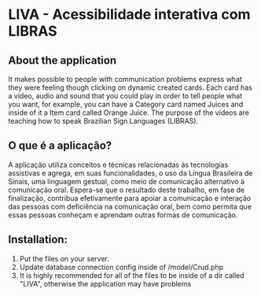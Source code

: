 # LIVA - Acessibilidade interativa com LIBRAS

## About the application
It makes possible to people with communication problems express what they were feeling though clicking on dynamic created cards. Each card has a video, audio and sound that you could play in order to tell people what you want, for example, you can have a Category card named Juices and inside of it a Item card called Orange Juice. The purpose of the videos are teaching how to speak Brazilian Sign Languages (LIBRAS).

## O que é a aplicação?
A aplicação utiliza conceitos e técnicas relacionadas às tecnologias assistivas e agrega, em suas
funcionalidades, o uso da Língua Brasileira de Sinais, uma linguagem gestual, como meio de comunicação alternativo à
comunicação oral. Espera-se que o resultado deste trabalho, em fase de finalização, contribua efetivamente para apoiar a
comunicação e interação das pessoas com deficiência na comunicação oral, bem como permita que essas pessoas
conheçam e aprendam outras formas de comunicação.

## Installation:
1. Put the files on your server.
2. Update database connection config inside of /model/Crud.php
3. It is highly recommended for all of the files to be inside of a dir called "LIVA", otherwise the application may have problems

